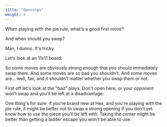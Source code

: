 ```yaml
---
title: "Openings"
weight: 4
---
```


When playing with the pie rule, what's a good first move?

And when should you swap?

Man, I dunno. It's tricky.

Let's look at an 11x11 board.

<script type="application/json">
((dimensions 11x11)
(stones ()))
</script>

So some moves are obviously strong enough that you should immediately swap them.
And some moves are so bad you shouldn't. And some moves are... well, fair, and
it shouldn't matter whether you swap them or not.

First off let's look at the "bad" plays. Don't open here, or your opponent won't
swap and you'll be left at a disadvantage:

One thing's for sure: if you're brand new at Hex, and you're playing with the
pie rule, it might be better not to swap a strong opening if you don't yet know
how to use the piece you'll be left with. Taking the center might be better than
getting a ladder escape you won't be able to use.
